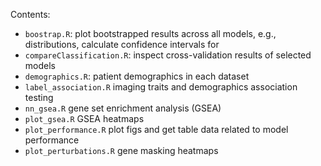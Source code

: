 Contents:

* `boostrap.R`: plot bootstrapped results across all models, e.g., distributions, calculate confidence intervals for 
* `compareClassification.R`: inspect cross-validation results of selected models
* `demographics.R`: patient demographics in each dataset
* `label_association.R` imaging traits and demographics association testing
* `nn_gsea.R` gene set enrichment analysis (GSEA)
* `plot_gsea.R` GSEA heatmaps
* `plot_performance.R` plot figs and get table data related to model performance
* `plot_perturbations.R` gene masking heatmaps